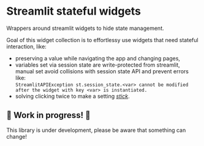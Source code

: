 # Streamlit stateful widgets
Wrappers around streamlit widgets to hide state management.

Goal of this widget collection is to effortlessy use widgets that need stateful interaction, like:
- preserving a value while navigating the app and changing pages,
- variables set via session state are write-protected from streamlit, manual set avoid collisions with session state API
  and prevent errors like:  
  `StreamlitAPIException st.session_state.<var> cannot be modified after the widget with key <var> is instantiated.`
- solving clicking twice to make a setting [_stick_](https://docs.streamlit.io/knowledge-base/using-streamlit/widget-updating-session-state).

## 🚧 Work in progress! 🚧
This library is under development, please be aware that something can change!